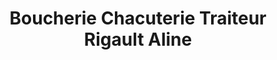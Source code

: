 ---
title: "Boucherie Chacuterie Traiteur Rigault Aline"
url: /maen-roch/boucherie-chacuterie-traiteur-rigault-aline/
shop: boucherie
---